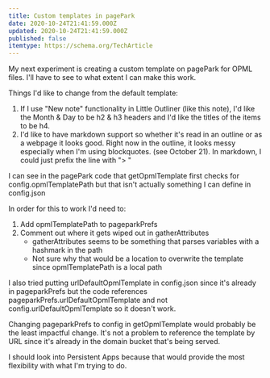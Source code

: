 ```yaml
---
title: Custom templates in pagePark
date: 2020-10-24T21:41:59.000Z
updated: 2020-10-24T21:41:59.000Z
published: false
itemtype: https://schema.org/TechArticle
---
```


My next experiment is creating a custom template on pagePark for OPML files. I'll have to see to what extent I can make this work.

Things I'd like to change from the default template:

1. If I use "New note" functionality in Little Outliner (like this note), I'd like the Month & Day to be h2 & h3 headers and I'd like the titles of the items to be h4.
2. I'd like to have markdown support so whether it's read in an outline or as a webpage it looks good. Right now in the outline, it looks messy especially when I'm using blockquotes. (see October 21). In markdown, I could just prefix the line with "> "

I can see in the pagePark code that getOpmlTemplate first checks for config.opmlTemplatePath but that isn't actually something I can define in config.json

In order for this to work I'd need to:

1. Add opmlTemplatePath to pageparkPrefs
2. Comment out where it gets wiped out in gatherAttributes
    * gatherAttributes seems to be something that parses variables with a hashmark in the path
    * Not sure why that would be a location to overwrite the template since opmlTemplatePath is a local path

I also tried putting urlDefaultOpmlTemplate in config.json since it's already in pageparkPrefs but the code references pageparkPrefs.urlDefaultOpmlTemplate and not config.urlDefaultOpmlTemplate so it doesn't work.

Changing pageparkPrefs to config in getOpmlTemplate would probably be the least impactful change. It's not a problem to reference the template by URL since it's already in the domain bucket that's being served.

I should look into Persistent Apps because that would provide the most flexibility with what I'm trying to do.

